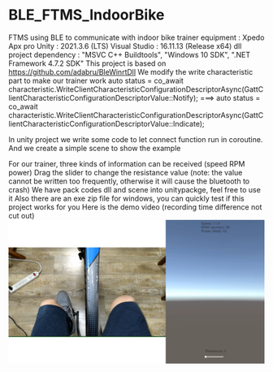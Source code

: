 # BLE_FTMS_IndoorBike
 FTMS using BLE to communicate with indoor bike trainer
 equipment : Xpedo Apx pro
 Unity : 2021.3.6 (LTS)
 Visual Studio : 16.11.13 (Release x64)
 dll project dependency : "MSVC C++ Buildtools", "Windows 10 SDK", ".NET Framework 4.7.2 SDK"
 This project is based on https://github.com/adabru/BleWinrtDll
 We modify the write characteristic part to make our trainer work
 auto status = co_await characteristic.WriteClientCharacteristicConfigurationDescriptorAsync(GattClientCharacteristicConfigurationDescriptorValue::Notify);
 ===> auto status = co_await characteristic.WriteClientCharacteristicConfigurationDescriptorAsync(GattClientCharacteristicConfigurationDescriptorValue::Indicate);

 In unity project we write some code to let connect function run in coroutine.
 And we create a simple scene to show the example

 For our trainer, three kinds of information can be received (speed RPM power)
 Drag the slider to change the resistance value (note: the value cannot be written too frequently, otherwise it will cause the bluetooth to crash)
 We have pack codes dll and scene into unitypackge, feel free to use it
 Also there are an exe zip file for windows, you can quickly test if this project works for you
 Here is the demo video (recording time difference not cut out)
 [![](cover.png)](https://youtu.be/xEg4C4ncuLI)